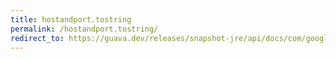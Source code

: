 ```yaml
---
title: hostandport.tostring
permalink: /hostandport.tostring/
redirect_to: https://guava.dev/releases/snapshot-jre/api/docs/com/google/common/net/HostAndPort.html#toString--
---
```

